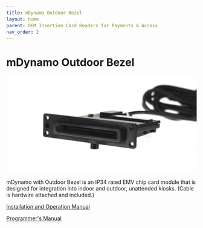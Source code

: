```yaml
---
title: mDynamo Outdoor Bezel
layout: home
parent: OEM Insertion Card Readers for Payments & Access
nav_order: 2
---
```


# mDynamo Outdoor Bezel
![mDynamo](./Images/img01.jpg)

mDynamo with Outdoor Bezel is an IP34 rated EMV chip card module that is designed for integration into indoor and outdoor, unattended kiosks. (Cable is hardwire attached and included.)


[Installation and Operation Manual](https://www.magtek.com/content/documentationfiles/d998200657.pdf)

[Programmer's Manual](https://www.magtek.com/content/documentationfiles/d998200151.pdf)

